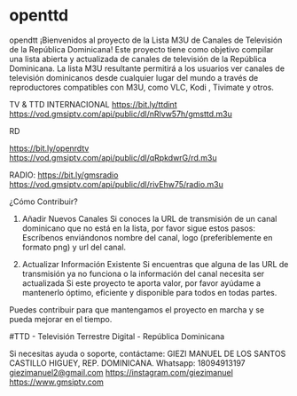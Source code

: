 # openttd
opendtt
¡Bienvenidos al proyecto de la Lista M3U de Canales de Televisión de la República Dominicana! Este proyecto tiene como objetivo compilar una lista abierta y actualizada de canales de televisión de la República Dominicana. La lista M3U resultante permitirá a los usuarios ver canales de televisión dominicanos desde cualquier lugar del mundo a través de reproductores compatibles con M3U, como VLC, Kodi , Tivimate y otros. 

TV & TTD INTERNACIONAL 
https://bit.ly/ttdint 
https://vod.gmsiptv.com/api/public/dl/nRlvw57h/gmsttd.m3u 

RD 

https://bit.ly/openrdtv 
https://vod.gmsiptv.com/api/public/dl/qRpkdwrG/rd.m3u 

RADIO: 
https://bit.ly/gmsradio 
https://vod.gmsiptv.com/api/public/dl/rivEhw75/radio.m3u 

 ¿Cómo Contribuir? 

 1. Añadir Nuevos Canales 
 Si conoces la URL de transmisión de un canal dominicano que no está en la lista, por favor sigue estos pasos: Escríbenos enviándonos nombre del canal, logo (preferiblemente en formato png) y url del canal.

 2. Actualizar Información Existente Si encuentras que alguna de las URL de transmisión ya no funciona o la información del canal necesita ser actualizada Si este proyecto te aporta valor, por favor ayúdame a mantenerlo óptimo, eficiente y disponible para todos en todas partes. 

Puedes contribuir para que mantengamos el proyecto en marcha y se pueda mejorar en el tiempo. 

 #TTD - Televisión Terrestre Digital - República Dominicana 

Si necesitas ayuda o soporte, contáctame: 
GIEZI MANUEL DE LOS SANTOS CASTILLO 
HIGUEY, REP. DOMINICANA. 
Whatsapp: 18094913197 
giezimanuel2@gmail.com 
https://instagram.com/giezimanuel 
https://www.gmsiptv.com
